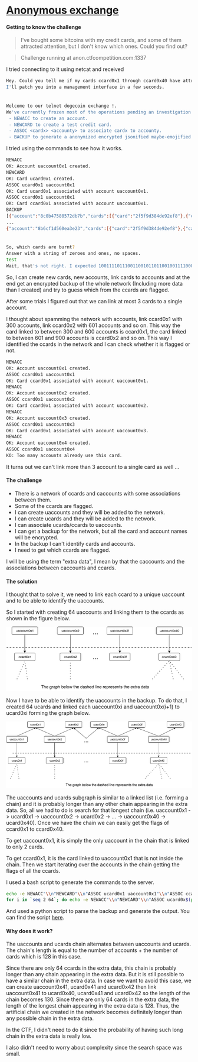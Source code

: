 # [Anonymous exchange](https://capturetheflag.withgoogle.com/challenges/)

#### Getting to know the challenge

>I've bought some bitcoins with my credit cards, and some of them attracted attention, but I don't know which ones. Could you find out?

>Challenge running at anon.ctfcompetition.com:1337

I tried connecting to it using netcat and received

```sh
Hey. Could you tell me if my cards ccard0x1 through ccard0x40 have attracted the wrong type of attention? Flagged cards are displayed in their dumps, and their encryption is deterministic. I seem to have the wrong encoding on my terminal, so I'll need help there.
I'll patch you into a management interface in a few seconds.


Welcome to our telnet dogecoin exchange !.
We've currently frozen most of the operations pending an investigation into potential credit card fraud with law enforcement.
 - NEWACC to create an account.
 - NEWCARD to create a test credit card.
 - ASSOC <cardx> <accounty> to associate cardx to accounty.
 - BACKUP to generate a anonymized encrypted jsonified maybe-emojified backup.
```
I tried using the commands to see how it works.

```sh
NEWACC
OK: Account uaccount0x1 created.
NEWCARD
OK: Card ucard0x1 created.
ASSOC ucard0x1 uaccount0x1
OK: Card ucard0x1 associated with account uaccount0x1.
ASSOC ccard0x1 uaccount0x1
OK: Card ccard0x1 associated with account uaccount0x1.
BACKUP
[{"account":"8c0b47580572db7b","cards":[{"card":"2f5f9d384de92ef8"},{"card":"068dc3795f105fed","flagged":"1"},{"card":"c1f65b722cff1649"}]},
...
{"account":"8b6cf1d560ea3e23","cards":[{"card":"2f5f9d384de92ef8"},{"card":"65a2e03f256a5be0"},{"card":"4392c0cda8095143"}]}]


So, which cards are burnt?
Answer with a string of zeroes and ones, no spaces.
test
Wait, that's not right. I expected 1001111011100110010110110010011110001011001101101101000101011110...
```

So, I can create new cards, new accounts, link cards to accounts and at the end get an encrypted backup of the whole network (Including more data than I created) and try to guess which from the ccards are flagged.

After some trials I figured out that we can link at most 3 cards to a single account. 

I thought about spamming the network with accounts, link ccard0x1 with 300 accounts, link ccard0x2 with 601 accounts and so on. This way the card linked to between 300 and 600 accounts is ccard0x1, the card linked to between 601 and 900 accounts is ccard0x2 and so on. This way I identified the ccards in the network and I can check whether it is flagged or not.

```sh
NEWACC
OK: Account uaccount0x1 created.
ASSOC ccard0x1 uaccount0x1
OK: Card ccard0x1 associated with account uaccount0x1.
NEWACC
OK: Account uaccount0x2 created.
ASSOC ccard0x1 uaccount0x2
OK: Card ccard0x1 associated with account uaccount0x2.
NEWACC
OK: Account uaccount0x3 created.
ASSOC ccard0x1 uaccount0x3
OK: Card ccard0x1 associated with account uaccount0x3.
NEWACC
OK: Account uaccount0x4 created.
ASSOC ccard0x1 uaccount0x4
KO: Too many accounts already use this card.
```

It turns out we can't link more than 3 account to a single card as well ...

#### The challenge

* There is a network of ccards and caccounts with some associations between them.
* Some of the ccards are flagged.
* I can create uaccounts and they will be added to the network.
* I can create ucards and they will be added to the network.
* I can associate ucards/ccards to uaccounts.
* I can get a backup for the network, but all the card and account names will be encrypted.
* In the backup I can't identify cards and accounts.
* I need to get which ccards are flagged.

I will be using the term "extra data", I mean by that the caccounts and the associations between caccounts and ccards.

#### The solution

I thought that to solve it, we need to link each ccard to a unique uaccount and to be able to identify the uaccounts.

So I started with creating 64 uaccounts and linking them to the ccards as shown in the figure below.

<p align="center">
  <img src="https://github.com/Omar-ElAzazy/Losing-101/raw/master/ctfs/2017-06-18-Google-CTF/Anonymous-exchange/graph1.png" />
</p>

Now I have to be able to identify the uaccounts in the backup. To do that, I created 64 ucards and linked each uaccount0xi and uaccount0x(i+1) to ucard0xi forming the graph below.

<p align="center">
  <img src="https://github.com/Omar-ElAzazy/Losing-101/raw/master/ctfs/2017-06-18-Google-CTF/Anonymous-exchange/graph2.png" />
</p>

The uaccounts and ucards subgraph is similar to a linked list (i.e. forming a chain) and it is probably longer than any other chain appearing in the extra data. So, all we had to do is search for that longest chain (i.e. uaccount0x1 -> ucard0x1 -> uaccount0x2 -> ucard0x2 -> ... -> uaccount0x40 -> ucard0x40). 
Once we have the chain we can easily get the flags of ccard0x1 to ccard0x40.

To get uaccount0x1, it is simply the only uaccount in the chain that is linked to only 2 cards. 

To get ccard0x1, it is the card linked to uaccount0x1 that is not inside the chain. Then we start iterating over the accounts in the chain getting the flags of all the ccards.

I used a bash script to generate the commands to the server.

```bash
echo -e NEWACC"\\n"NEWCARD"\\n"ASSOC ucard0x1 uaccount0x1"\\n"ASSOC ccard0x1 uaccount0x1 &&
for i in `seq 2 64`; do echo -e NEWACC"\\n"NEWCARD"\\n"ASSOC ucard0x$(printf '%x' `expr $i - 1`) uaccount0x$(printf '%x' $i)"\\n"ASSOC ucard0x$(printf '%x' $i) uaccount0x$(printf '%x' $i)"\\n"ASSOC ccard0x$(printf '%x' $i) uaccount0x$(printf '%x' $i); done
```
And used a python script to parse the backup and generate the output. You can find the script [here](https://github.com/Omar-ElAzazy/Losing-101/blob/master/ctfs/2017-06-18-Google-CTF/Anonymous-exchange/search.py).


#### Why does it work?

The uaccounts and ucards chain alternates between uaccounts and ucards. The chain's length is equal to the number of accounts + the number of cards which is 128 in this case.

Since there are only 64 ccards in the extra data, this chain is probably longer than any chain appearing in the extra data. But it is still possible to have a similar chain in the extra data. In case we want to avoid this case, we can create uaccount0x41, ucard0x41 and ucard0x42 then link uaccount0x41 to ucard0x40, ucard0x41 and ucard0x42 so the length of the chain becomes 130. Since there are only 64 cards in the extra data, the length of the longest chain appearing in the extra data is 128. Thus, the artificial chain we created in the network becomes definitely longer than any possible chain in the extra data.

In the CTF, I didn't need to do it since the probability of having such long chain in the extra data is really low.

I also didn't need to worry about complexity since the search space was small.
